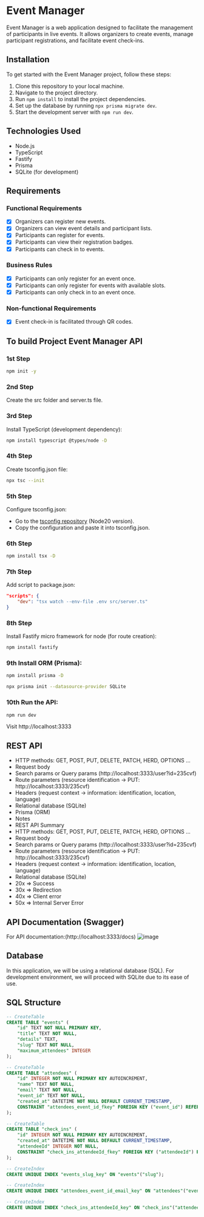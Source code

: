 # Event Manager

Event Manager is a web application designed to facilitate the management of participants in live events. It allows organizers to create events, manage participant registrations, and facilitate event check-ins.

## Installation

To get started with the Event Manager project, follow these steps:

1. Clone this repository to your local machine.
2. Navigate to the project directory.
3. Run `npm install` to install the project dependencies.
4. Set up the database by running `npx prisma migrate dev`.
5. Start the development server with `npm run dev`.

## Technologies Used

- Node.js
- TypeScript
- Fastify
- Prisma
- SQLite (for development)

## Requirements

### Functional Requirements

- [x] Organizers can register new events.
- [x]  Organizers can view event details and participant lists.
- [x]  Participants can register for events.
- [x]  Participants can view their registration badges.
- [x]  Participants can check in to events.

### Business Rules

- [x] Participants can only register for an event once.
- [x] Participants can only register for events with available slots.
- [x]  Participants can only check in to an event once.

### Non-functional Requirements

- [x] Event check-in is facilitated through QR codes.



## To build Project Event Manager API

### 1st Step

```bash
npm init -y
```

### 2nd Step

Create the src folder and server.ts file.

### 3rd Step

Install TypeScript (development dependency):
```bash
npm install typescript @types/node -D
```

### 4th Step

Create tsconfig.json file:
```bash
npx tsc --init
```

### 5th Step

Configure tsconfig.json:

- Go to the [tsconfig repository](https://github.com/tsconfig/bases?tab=readme-ov-file) (Node20 version).
- Copy the configuration and paste it into tsconfig.json.

### 6th Step

```bash
npm install tsx -D
```


### 7th Step

Add script to package.json:

```json
"scripts": {
    "dev": "tsx watch --env-file .env src/server.ts"
}
```
### 8th Step
Install Fastify micro framework for node (for route creation):

```bash
npm install fastify
```

### 9th Install ORM (Prisma):

```bash
npm install prisma -D

npx prisma init --datasource-provider SQLite
```
### 10th Run the API:

```bash
npm run dev
```
Visit http://localhost:3333



## REST API
- HTTP methods: GET, POST, PUT, DELETE, PATCH, HERD, OPTIONS ...
- Request body
- Search params or Query params (http://localhost:3333/user?id=235cvf)
- Route parameters (resource identification -> PUT: http://localhost:3333/235cvf)
- Headers (request context -> information: identification, location, language)
- Relational database (SQLite)
- Prisma (ORM)
- Notes
- REST API Summary
- HTTP methods: GET, POST, PUT, DELETE, PATCH, HERD, OPTIONS ...
- Request body
- Search params or Query params (http://localhost:3333/user?id=235cvf)
- Route parameters (resource identification -> PUT: http://localhost:3333/235cvf)
- Headers (request context -> information: identification, location, language)
- Relational database (SQLite)
- 20x => Success
- 30x => Redirection
- 40x => Client error
- 50x => Internal Server Error



## API Documentation (Swagger)

For API documentation:(http://localhost:3333/docs)
![image](https://github.com/JailsonMendonca/Api_Nodejs_Events/assets/127445044/0bbf5070-dfd5-4e20-a18c-4bea5c206d83)

## Database

In this application, we will be using a relational database (SQL). For development environment, we will proceed with SQLite due to its ease of use.

## SQL Structure

```sql
-- CreateTable
CREATE TABLE "events" (
    "id" TEXT NOT NULL PRIMARY KEY,
    "title" TEXT NOT NULL,
    "details" TEXT,
    "slug" TEXT NOT NULL,
    "maximum_attendees" INTEGER
);

-- CreateTable
CREATE TABLE "attendees" (
    "id" INTEGER NOT NULL PRIMARY KEY AUTOINCREMENT,
    "name" TEXT NOT NULL,
    "email" TEXT NOT NULL,
    "event_id" TEXT NOT NULL,
    "created_at" DATETIME NOT NULL DEFAULT CURRENT_TIMESTAMP,
    CONSTRAINT "attendees_event_id_fkey" FOREIGN KEY ("event_id") REFERENCES "events" ("id") ON DELETE RESTRICT ON UPDATE CASCADE
);

-- CreateTable
CREATE TABLE "check_ins" (
    "id" INTEGER NOT NULL PRIMARY KEY AUTOINCREMENT,
    "created_at" DATETIME NOT NULL DEFAULT CURRENT_TIMESTAMP,
    "attendeeId" INTEGER NOT NULL,
    CONSTRAINT "check_ins_attendeeId_fkey" FOREIGN KEY ("attendeeId") REFERENCES "attendees" ("id") ON DELETE RESTRICT ON UPDATE CASCADE
);

-- CreateIndex
CREATE UNIQUE INDEX "events_slug_key" ON "events"("slug");

-- CreateIndex
CREATE UNIQUE INDEX "attendees_event_id_email_key" ON "attendees"("event_id", "email");

-- CreateIndex
CREATE UNIQUE INDEX "check_ins_attendeeId_key" ON "check_ins"("attendeeId");
```
